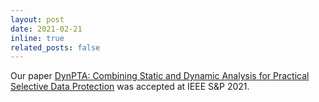 ```yaml
---
layout: post
date: 2021-02-21
inline: true
related_posts: false
---
```


Our paper [DynPTA: Combining Static and Dynamic Analysis for Practical Selective Data Protection](https://ieeexplore.ieee.org/stamp/stamp.jsp?tp=&arnumber=9519446) was accepted at IEEE S&P 2021.
